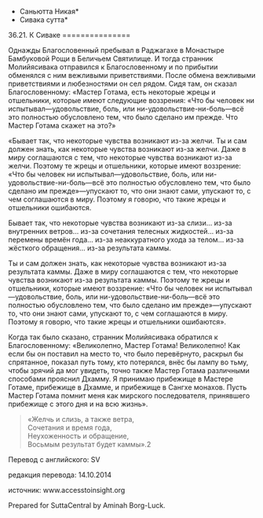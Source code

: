 * Саньютта Никая*
* Сивака сутта*

36\.21\. К Сиваке
\=\=\=\=\=\=\=\=\=\=\=\=\=\=\=

Однажды Благословенный пребывал в Раджагахе в Монастыре Бамбуковой Рощи в Беличьем Святилище\. И тогда странник Молийясивака отправился к Благословенному и по прибытии обменялся с ним вежливыми приветствиями\. После обмена вежливыми приветствиями и любезностями он сел рядом\. Сидя там, он сказал Благословенному: «Мастер Готама, есть некоторые жрецы и отшельники, которые имеют следующие воззрения: «Что бы человек ни испытывал—удовольствие, боль, или ни\-удовольствие\-ни\-боль—всё это полностью обусловлено тем, что было сделано им прежде\. Что Мастер Готама скажет на это?»

«Бывает так, что некоторые чувства возникают из\-за желчи\. Ты и сам должен знать, как некоторые чувства возникают из\-за желчи\. Даже в миру соглашаются с тем, что некоторые чувства возникают из\-за желчи\. Поэтому те жрецы и отшельники, которые имеют воззрение: «Что бы человек ни испытывал—удовольствие, боль, или ни\-удовольствие\-ни\-боль—всё это полностью обусловлено тем, что было сделано им прежде»—упускают то, что они знают сами, упускают то, с чем соглашаются в миру\. Поэтому я говорю, что такие жрецы и отшельники ошибаются\.

Бывает так, что некоторые чувства возникают из\-за слизи… из\-за внутренних ветров… из\-за сочетания телесных жидкостей… из\-за перемены времён года… из\-за неаккуратного ухода за телом… из\-за жёсткого обращения… из\-за результата каммы\.

Ты и сам должен знать, как некоторые чувства возникают из\-за результата каммы\. Даже в миру соглашаются с тем, что некоторые чувства возникают из\-за результата каммы\. Поэтому те жрецы и отшельники, которые имеют воззрение: «Что бы человек ни испытывал—удовольствие, боль, или ни\-удовольствие\-ни\-боль—всё это полностью обусловлено тем, что было сделано им прежде»—упускают то, что они знают сами, упускают то, с чем соглашаются в миру\. Поэтому я говорю, что такие жрецы и отшельники ошибаются»\.

Когда так было сказано, странник Молийясивака обратился к Благословенному: «Великолепно, Мастер Готама\! Великолепно\! Как если бы он поставил на место то, что было перевёрнуто, раскрыл бы спрятанное, показал путь тому, кто потерялся, внёс бы лампу во тьму, чтобы зрячий да мог увидеть, точно также Мастер Готама различными способами прояснил Дхамму\. Я принимаю прибежище в Мастере Готаме, прибежище в Дхамме, и прибежище в Сангхе монахов\. Пусть Мастер Готама помнит меня как мирского последователя, принявшего прибежище с этого дня и на всю жизнь»\.

> «Желчь и слизь, а также ветра,  
> Сочетания и время года,  
> Неухоженность и обращение,  
> Восьмым результат будет каммы»\.2

Перевод с английского: SV

редакция перевода: 14\.10\.2014

источник: www\.accesstoinsight\.org

Prepared for SuttaCentral by Aminah Borg\-Luck\.